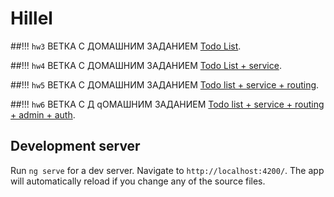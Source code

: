 # Hillel

##!!! `hw3` ВЕТКА С ДОМАШНИМ ЗАДАНИЕМ [Todo List](https://github.com/OMGSailorJerry/h-homework/tree/hw3).

##!!! `hw4` ВЕТКА С ДОМАШНИМ ЗАДАНИЕМ [Todo List + service](https://github.com/OMGSailorJerry/h-homework/tree/hw4).

##!!! `hw5` ВЕТКА С ДОМАШНИМ ЗАДАНИЕМ [Todo list + service + routing](https://github.com/OMGSailorJerry/h-homework/tree/hw5).

##!!! `hw6` ВЕТКА С Д qОМАШНИМ ЗАДАНИЕМ [Todo list + service + routing + admin + auth](https://github.com/OMGSailorJerry/h-homework/tree/hw6).

## Development server

Run `ng serve` for a dev server. Navigate to `http://localhost:4200/`. The app will automatically reload if you change any of the source files.
